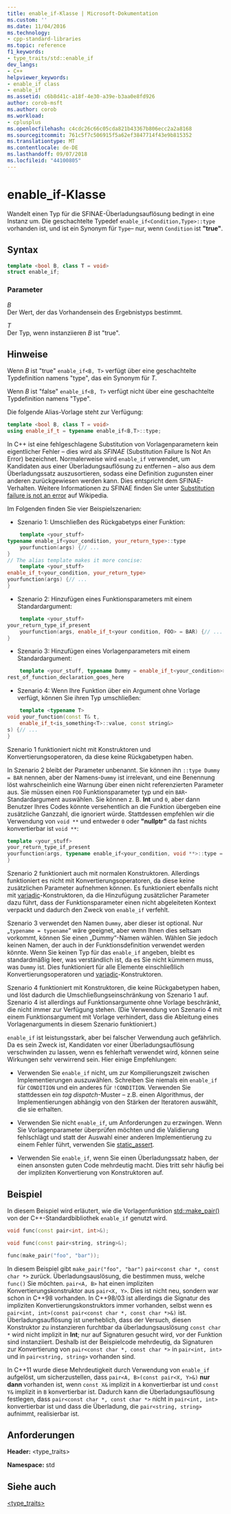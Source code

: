 ```yaml
---
title: enable_if-Klasse | Microsoft-Dokumentation
ms.custom: ''
ms.date: 11/04/2016
ms.technology:
- cpp-standard-libraries
ms.topic: reference
f1_keywords:
- type_traits/std::enable_if
dev_langs:
- C++
helpviewer_keywords:
- enable_if class
- enable_if
ms.assetid: c6b8d41c-a18f-4e30-a39e-b3aa0e8fd926
author: corob-msft
ms.author: corob
ms.workload:
- cplusplus
ms.openlocfilehash: c4cdc26c66c05cda821b43367b806ecc2a2a8168
ms.sourcegitcommit: 761c5f7c506915f5a62ef3847714f43e9b815352
ms.translationtype: MT
ms.contentlocale: de-DE
ms.lasthandoff: 09/07/2018
ms.locfileid: "44100805"
---
```

# <a name="enableif-class"></a>enable_if-Klasse

Wandelt einen Typ für die SFINAE-Überladungsauflösung bedingt in eine Instanz um. Die geschachtelte Typedef `enable_if<Condition,Type>::type` vorhanden ist, und ist ein Synonym für `Type`– nur, wenn `Condition` ist **"true"**.

## <a name="syntax"></a>Syntax

```cpp
template <bool B, class T = void>
struct enable_if;
```

### <a name="parameters"></a>Parameter

*B*<br/>
Der Wert, der das Vorhandensein des Ergebnistyps bestimmt.

*T*<br/>
Der Typ, wenn instanziieren *B* ist "true".

## <a name="remarks"></a>Hinweise

Wenn *B* ist "true" `enable_if<B, T>` verfügt über eine geschachtelte Typdefinition namens "type", das ein Synonym für *T*.

Wenn *B* ist "false" `enable_if<B, T>` verfügt nicht über eine geschachtelte Typdefinition namens "Type".

Die folgende Alias-Vorlage steht zur Verfügung:

```cpp
template <bool B, class T = void>
using enable_if_t = typename enable_if<B,T>::type;
```

In C++ ist eine fehlgeschlagene Substitution von Vorlagenparametern kein eigentlicher Fehler – dies wird als *SFINAE* (Substitution Failure Is Not An Error) bezeichnet. Normalerweise wird `enable_if` verwendet, um Kandidaten aus einer Überladungsauflösung zu entfernen – also aus dem Überladungssatz auszusortieren, sodass eine Definition zugunsten einer anderen zurückgewiesen werden kann. Dies entspricht dem SFINAE-Verhalten. Weitere Informationen zu SFINAE finden Sie unter [Substitution failure is not an error](http://go.microsoft.com/fwlink/p/?linkid=394798) auf Wikipedia.

Im Folgenden finden Sie vier Beispielszenarien:

- Szenario 1: Umschließen des Rückgabetyps einer Funktion:

```cpp
    template <your_stuff>
typename enable_if<your_condition, your_return_type>::type
    yourfunction(args) {// ...
}
// The alias template makes it more concise:
    template <your_stuff>
enable_if_t<your_condition, your_return_type>
yourfunction(args) {// ...
}
```

- Szenario 2: Hinzufügen eines Funktionsparameters mit einem Standardargument:

```cpp
    template <your_stuff>
your_return_type_if_present
    yourfunction(args, enable_if_t<your condition, FOO> = BAR) {// ...
}
```

- Szenario 3: Hinzufügen eines Vorlagenparameters mit einem Standardargument:

```cpp
    template <your_stuff, typename Dummy = enable_if_t<your_condition>>
rest_of_function_declaration_goes_here
```

- Szenario 4: Wenn Ihre Funktion über ein Argument ohne Vorlage verfügt, können Sie ihren Typ umschließen:

```cpp
    template <typename T>
void your_function(const T& t,
    enable_if_t<is_something<T>::value, const string&>
s) {// ...
}
```

Szenario 1 funktioniert nicht mit Konstruktoren und Konvertierungsoperatoren, da diese keine Rückgabetypen haben.

In Szenario 2 bleibt der Parameter unbenannt. Sie können ihn `::type Dummy = BAR` nennen, aber der Namens-`Dummy` ist irrelevant, und eine Benennung löst wahrscheinlich eine Warnung über einen nicht referenzierten Parameter aus. Sie müssen einen `FOO` Funktionsparameter typ und ein `BAR`-Standardargument auswählen.  Sie können z. B. **Int** und `0`, aber dann Benutzer Ihres Codes könnte versehentlich an die Funktion übergeben eine zusätzliche Ganzzahl, die ignoriert würde. Stattdessen empfehlen wir die Verwendung von `void **` und entweder `0` oder **"nullptr"** da fast nichts konvertierbar ist `void **`:

```cpp
template <your_stuff>
your_return_type_if_present
yourfunction(args, typename enable_if<your_condition, void **>::type = nullptr) {// ...
}
```

Szenario 2 funktioniert auch mit normalen Konstruktoren.  Allerdings funktioniert es nicht mit Konvertierungsoperatoren, da diese keine zusätzlichen Parameter aufnehmen können.  Es funktioniert ebenfalls nicht mit [variadic](../cpp/ellipses-and-variadic-templates.md)-Konstruktoren, da die Hinzufügung zusätzlicher Parameter dazu führt, dass der Funktionsparameter einen nicht abgeleiteten Kontext verpackt und dadurch den Zweck von `enable_if` verfehlt.

Szenario 3 verwendet den Namen `Dummy`, aber dieser ist optional. Nur „`typename = typename`“ wäre geeignet, aber wenn Ihnen dies seltsam vorkommt, können Sie einen „Dummy“-Namen wählen. Wählen Sie jedoch keinen Namen, der auch in der Funktionsdefinition verwendet werden könnte. Wenn Sie keinen Typ für das `enable_if` angeben, bleibt es standardmäßig leer, was verständlich ist, da es Sie nicht kümmern muss, was `Dummy` ist. Dies funktioniert für alle Elemente einschließlich Konvertierungsoperatoren und [variadic](../cpp/ellipses-and-variadic-templates.md)-Konstruktoren.

Szenario 4 funktioniert mit Konstruktoren, die keine Rückgabetypen haben, und löst dadurch die Umschließungseinschränkung von Szenario 1 auf.  Szenario 4 ist allerdings auf Funktionsargumente ohne Vorlage beschränkt, die nicht immer zur Verfügung stehen.  (Die Verwendung von Szenario 4 mit einem Funktionsargument mit Vorlage verhindert, dass die Ableitung eines Vorlagenarguments in diesem Szenario funktioniert.)

`enable_if` ist leistungsstark, aber bei falscher Verwendung auch gefährlich.  Da es sein Zweck ist, Kandidaten vor einer Überladungsauflösung verschwinden zu lassen, wenn es fehlerhaft verwendet wird, können seine Wirkungen sehr verwirrend sein.  Hier einige Empfehlungen:

- Verwenden Sie `enable_if` nicht, um zur Kompilierungszeit zwischen Implementierungen auszuwählen. Schreiben Sie niemals ein `enable_if` für `CONDITION` und ein anderes für `!CONDITION`.  Verwenden Sie stattdessen ein *tag dispatch*-Muster – z.B. einen Algorithmus, der Implementierungen abhängig von den Stärken der Iteratoren auswählt, die sie erhalten.

- Verwenden Sie nicht `enable_if`, um Anforderungen zu erzwingen.  Wenn Sie Vorlagenparameter überprüfen möchten und die Validierung fehlschlägt und statt der Auswahl einer anderen Implementierung zu einem Fehler führt, verwenden Sie [static_assert](../cpp/static-assert.md).

- Verwenden Sie `enable_if`, wenn Sie einen Überladungssatz haben, der einen ansonsten guten Code mehrdeutig macht.  Dies tritt sehr häufig bei der impliziten Konvertierung von Konstruktoren auf.

## <a name="example"></a>Beispiel

In diesem Beispiel wird erläutert, wie die Vorlagenfunktion [std::make_pair()](../standard-library/utility-functions.md#make_pair) von der C++-Standardbibliothek `enable_if` genutzt wird.

```cpp
void func(const pair<int, int>&);

void func(const pair<string, string>&);

func(make_pair("foo", "bar"));
```

In diesem Beispiel gibt `make_pair("foo", "bar")` `pair<const char *, const char *>` zurück. Überladungsauslösung, die bestimmen muss, welche `func()` Sie möchten. `pair<A, B>` hat einen impliziten Konvertierungskonstruktor aus `pair<X, Y>`.  Dies ist nicht neu, sondern war schon in C++98 vorhanden. In C++98/03 ist allerdings die Signatur des impliziten Konvertierungskonstruktors immer vorhanden, selbst wenn es `pair<int, int>(const pair<const char *, const char *>&)` ist.  Überladungsauflösung ist unerheblich, dass der Versuch, diesen Konstruktor zu instanzieren furchtbar da überladungsauslösung `const char *` wird nicht implizit in **Int**; nur auf Signaturen gesucht wird, vor der Funktion sind instanziiert.  Deshalb ist der Beispielcode mehrdeutig, da Signaturen zur Konvertierung von `pair<const char *, const char *>` in `pair<int, int>` und in `pair<string, string>` vorhanden sind.

In C++11 wurde diese Mehrdeutigkeit durch Verwendung von `enable_if` aufgelöst, um sicherzustellen, dass `pair<A, B>(const pair<X, Y>&)` **nur dann** vorhanden ist, wenn `const X&` implizit in `A` konvertierbar ist und `const Y&` implizit in `B` konvertierbar ist.  Dadurch kann die Überladungsauflösung festlegen, dass `pair<const char *, const char *>` nicht in `pair<int, int>` konvertierbar ist und dass die Überladung, die `pair<string, string>` aufnimmt, realisierbar ist.

## <a name="requirements"></a>Anforderungen

**Header:** \<type_traits>

**Namespace:** std

## <a name="see-also"></a>Siehe auch

[<type_traits>](../standard-library/type-traits.md)<br/>
